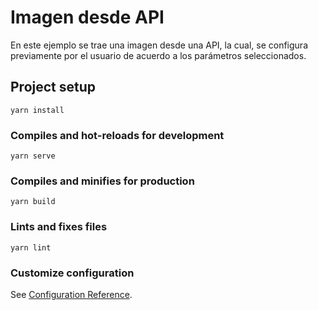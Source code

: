 # Imagen desde API

En este ejemplo se trae una imagen desde una API, la cual, se configura previamente por el usuario de acuerdo a los parámetros seleccionados.

## Project setup
```
yarn install
```

### Compiles and hot-reloads for development
```
yarn serve
```

### Compiles and minifies for production
```
yarn build
```

### Lints and fixes files
```
yarn lint
```

### Customize configuration
See [Configuration Reference](https://cli.vuejs.org/config/).
